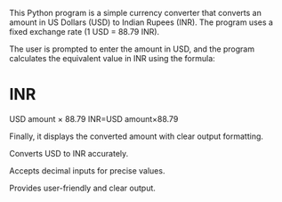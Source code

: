 This Python program is a simple currency converter that converts an amount in US Dollars (USD) to Indian Rupees (INR). The program uses a fixed exchange rate (1 USD = 88.79 INR).

The user is prompted to enter the amount in USD, and the program calculates the equivalent value in INR using the formula:

INR
=
USD amount
×
88.79
INR=USD amount×88.79

Finally, it displays the converted amount with clear output formatting.

Converts USD to INR accurately.

Accepts decimal inputs for precise values.

Provides user-friendly and clear output.
